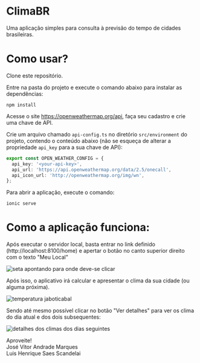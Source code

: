 # ClimaBR

Uma aplicação simples para consulta à previsão do tempo de cidades brasileiras.

# Como usar?

Clone este repositório.

Entre na pasta do projeto e execute o comando abaixo para instalar as dependências:

`npm install`

Acesse o site https://openweathermap.org/api, faça seu cadastro e crie uma chave de API.

Crie um arquivo chamado `api-config.ts` no diretório `src/environment` do projeto, contendo o conteúdo abaixo (não se esqueça de alterar a propriedade `api_key` para a sua chave de API):

```ts
export const OPEN_WEATHER_CONFIG = {
  api_key: '<your-api-key>',
  api_url: 'https://api.openweathermap.org/data/2.5/onecall',
  api_icon_url: 'http://openweathermap.org/img/wn',
};
```

Para abrir a aplicação, execute o comando:

`ionic serve`

# Como a aplicação funciona:

Após executar o servidor local, basta entrar no link definido (http://localhost:8100/home) e apertar o botão no canto superior direito com o texto "Meu Local"

![seta apontando para onde deve-se clicar](https://user-images.githubusercontent.com/55040458/143793790-dd2099ba-e317-4a0d-9d25-3a13363786f7.png)

Após isso, o aplicativo irá calcular e apresentar o clima da sua cidade (ou alguma próxima).

![temperatura jaboticabal](https://user-images.githubusercontent.com/55040458/143793822-df46326e-d98d-4298-9dc8-bde4cdd7c42b.png)

Sendo até mesmo possível clicar no botão "Ver detalhes" para ver os clima do dia atual e dos dois subsequentes:

![detalhes dos climas dos dias seguintes](https://user-images.githubusercontent.com/55040458/143793870-71541478-2481-4606-87a8-75dbe937c3c5.png)

Aproveite!<br>
José Vítor Andrade Marques<br>
Luis Henrique Saes Scandelai<br>
